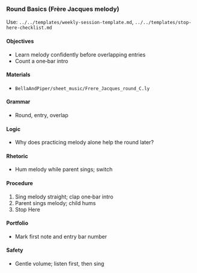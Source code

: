 ### Round Basics (Frère Jacques melody)

Use: `../../templates/weekly-session-template.md`, `../../templates/stop-here-checklist.md`

#### Objectives
- Learn melody confidently before overlapping entries
- Count a one‑bar intro

#### Materials
- `BellaAndPiper/sheet_music/Frere_Jacques_round_C.ly`

#### Grammar
- Round, entry, overlap

#### Logic
- Why does practicing melody alone help the round later?

#### Rhetoric
- Hum melody while parent sings; switch

#### Procedure
1) Sing melody straight; clap one‑bar intro
2) Parent sings melody; child hums
3) Stop Here

#### Portfolio
- Mark first note and entry bar number

#### Safety
- Gentle volume; listen first, then sing

